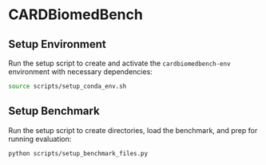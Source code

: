 # CARDBiomedBench

## Setup Environment

Run the setup script to create and activate the `cardbiomedbench-env` environment with necessary dependencies:

   ```bash
   source scripts/setup_conda_env.sh
   ```

## Setup Benchmark

Run the setup script to create directories, load the benchmark, and prep for running evaluation:

   ```bash
   python scripts/setup_benchmark_files.py
   ```